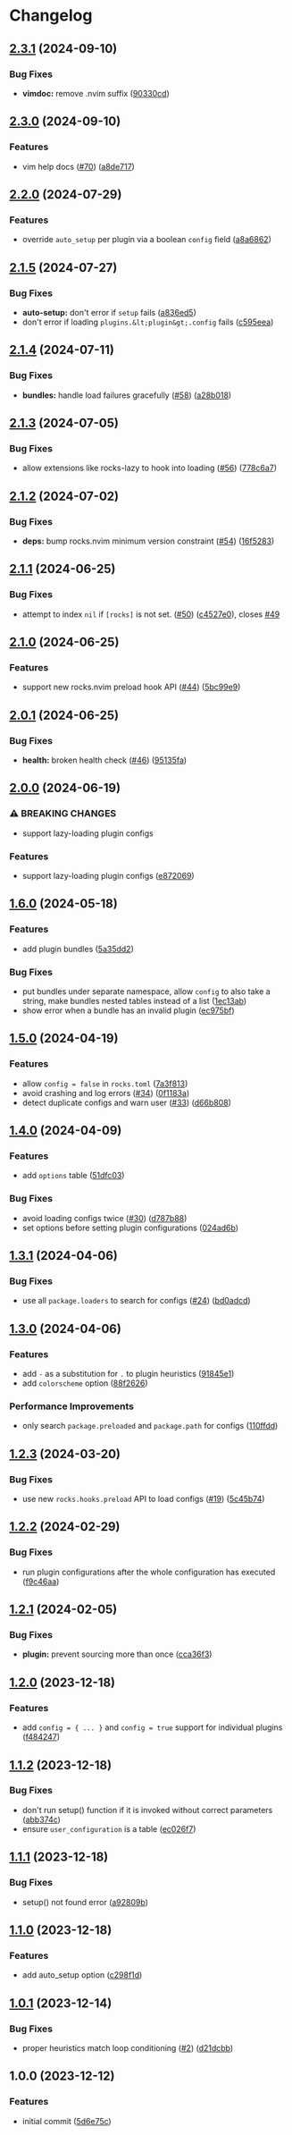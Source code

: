 # Changelog

## [2.3.1](https://github.com/nvim-neorocks/rocks-config.nvim/compare/v2.3.0...v2.3.1) (2024-09-10)


### Bug Fixes

* **vimdoc:** remove .nvim suffix ([90330cd](https://github.com/nvim-neorocks/rocks-config.nvim/commit/90330cdb942210c7eb734a58ecf10b4d3b9d01f4))

## [2.3.0](https://github.com/nvim-neorocks/rocks-config.nvim/compare/v2.2.0...v2.3.0) (2024-09-10)


### Features

* vim help docs ([#70](https://github.com/nvim-neorocks/rocks-config.nvim/issues/70)) ([a8de717](https://github.com/nvim-neorocks/rocks-config.nvim/commit/a8de717a3b6606040fd25967dd858605910050e3))

## [2.2.0](https://github.com/nvim-neorocks/rocks-config.nvim/compare/v2.1.5...v2.2.0) (2024-07-29)


### Features

* override `auto_setup` per plugin via a boolean `config` field ([a8a6862](https://github.com/nvim-neorocks/rocks-config.nvim/commit/a8a68621bb289a3f6abde5d0a96e80261e9858a7))

## [2.1.5](https://github.com/nvim-neorocks/rocks-config.nvim/compare/v2.1.4...v2.1.5) (2024-07-27)


### Bug Fixes

* **auto-setup:** don't error if `setup` fails ([a836ed5](https://github.com/nvim-neorocks/rocks-config.nvim/commit/a836ed5917481d2b1c9d29188c752adac9af48dd))
* don't error if loading `plugins.&lt;plugin&gt;.config` fails ([c595eea](https://github.com/nvim-neorocks/rocks-config.nvim/commit/c595eea6001c69201cec628700425193aa30c410))

## [2.1.4](https://github.com/nvim-neorocks/rocks-config.nvim/compare/v2.1.3...v2.1.4) (2024-07-11)


### Bug Fixes

* **bundles:** handle load failures gracefully ([#58](https://github.com/nvim-neorocks/rocks-config.nvim/issues/58)) ([a28b018](https://github.com/nvim-neorocks/rocks-config.nvim/commit/a28b01875f33feef5bb6debb1fcda4509313a1b7))

## [2.1.3](https://github.com/nvim-neorocks/rocks-config.nvim/compare/v2.1.2...v2.1.3) (2024-07-05)


### Bug Fixes

* allow extensions like rocks-lazy to hook into loading ([#56](https://github.com/nvim-neorocks/rocks-config.nvim/issues/56)) ([778c6a7](https://github.com/nvim-neorocks/rocks-config.nvim/commit/778c6a7b64492ca9905066bfa1aba420d70980da))

## [2.1.2](https://github.com/nvim-neorocks/rocks-config.nvim/compare/v2.1.1...v2.1.2) (2024-07-02)


### Bug Fixes

* **deps:** bump rocks.nvim minimum version constraint ([#54](https://github.com/nvim-neorocks/rocks-config.nvim/issues/54)) ([16f5283](https://github.com/nvim-neorocks/rocks-config.nvim/commit/16f52838bdf0e43a37ae73eae2be573c954ff925))

## [2.1.1](https://github.com/nvim-neorocks/rocks-config.nvim/compare/v2.1.0...v2.1.1) (2024-06-25)


### Bug Fixes

* attempt to index `nil` if `[rocks]` is not set. ([#50](https://github.com/nvim-neorocks/rocks-config.nvim/issues/50)) ([c4527e0](https://github.com/nvim-neorocks/rocks-config.nvim/commit/c4527e021a9b95ae2fed7b93bed36bb5c8e6b81c)), closes [#49](https://github.com/nvim-neorocks/rocks-config.nvim/issues/49)

## [2.1.0](https://github.com/nvim-neorocks/rocks-config.nvim/compare/v2.0.1...v2.1.0) (2024-06-25)


### Features

* support new rocks.nvim preload hook API ([#44](https://github.com/nvim-neorocks/rocks-config.nvim/issues/44)) ([5bc99e9](https://github.com/nvim-neorocks/rocks-config.nvim/commit/5bc99e924ecf41c1054e3661f29216d27642e471))

## [2.0.1](https://github.com/nvim-neorocks/rocks-config.nvim/compare/v2.0.0...v2.0.1) (2024-06-25)


### Bug Fixes

* **health:** broken health check ([#46](https://github.com/nvim-neorocks/rocks-config.nvim/issues/46)) ([95135fa](https://github.com/nvim-neorocks/rocks-config.nvim/commit/95135faa11e47718e4423b73424cf6afaff77c40))

## [2.0.0](https://github.com/nvim-neorocks/rocks-config.nvim/compare/v1.6.0...v2.0.0) (2024-06-19)


### ⚠ BREAKING CHANGES

* support lazy-loading plugin configs

### Features

* support lazy-loading plugin configs ([e872069](https://github.com/nvim-neorocks/rocks-config.nvim/commit/e872069d5af89a25ec4dc44a185c4dcc6b16c17d))

## [1.6.0](https://github.com/nvim-neorocks/rocks-config.nvim/compare/v1.5.0...v1.6.0) (2024-05-18)


### Features

* add plugin bundles ([5a35dd2](https://github.com/nvim-neorocks/rocks-config.nvim/commit/5a35dd20a261a1fae0879cfcc624bf2122ec3335))


### Bug Fixes

* put bundles under separate namespace, allow `config` to also take a string, make bundles nested tables instead of a list ([1ec13ab](https://github.com/nvim-neorocks/rocks-config.nvim/commit/1ec13ab2831343993387f9b1d0a224d0b508b5f0))
* show error when a bundle has an invalid plugin ([ec975bf](https://github.com/nvim-neorocks/rocks-config.nvim/commit/ec975bf19499830cdb1bf0a7a826dfe5788acd45))

## [1.5.0](https://github.com/nvim-neorocks/rocks-config.nvim/compare/v1.4.0...v1.5.0) (2024-04-19)


### Features

* allow `config = false` in `rocks.toml` ([7a3f813](https://github.com/nvim-neorocks/rocks-config.nvim/commit/7a3f813da7913b0aa92615e5ec221c5faec9306b))
* avoid crashing and log errors ([#34](https://github.com/nvim-neorocks/rocks-config.nvim/issues/34)) ([0f1183a](https://github.com/nvim-neorocks/rocks-config.nvim/commit/0f1183a510a255f64ed2c519476bf44c300d5bd1))
* detect duplicate configs and warn user ([#33](https://github.com/nvim-neorocks/rocks-config.nvim/issues/33)) ([d66b808](https://github.com/nvim-neorocks/rocks-config.nvim/commit/d66b8080e356ede8af98affde8899d88ac8dda1f))

## [1.4.0](https://github.com/nvim-neorocks/rocks-config.nvim/compare/v1.3.1...v1.4.0) (2024-04-09)


### Features

* add `options` table ([51dfc03](https://github.com/nvim-neorocks/rocks-config.nvim/commit/51dfc03b80e8f246c9d9c295cd7f74f7ec26de30))


### Bug Fixes

* avoid loading configs twice ([#30](https://github.com/nvim-neorocks/rocks-config.nvim/issues/30)) ([d787b88](https://github.com/nvim-neorocks/rocks-config.nvim/commit/d787b88facf1cbabb4b274319da386946dd795ac))
* set options before setting plugin configurations ([024ad6b](https://github.com/nvim-neorocks/rocks-config.nvim/commit/024ad6bdaba3edc795c5bfbfc38233ea33015be6))

## [1.3.1](https://github.com/nvim-neorocks/rocks-config.nvim/compare/v1.3.0...v1.3.1) (2024-04-06)


### Bug Fixes

* use all `package.loaders` to search for configs ([#24](https://github.com/nvim-neorocks/rocks-config.nvim/issues/24)) ([bd0adcd](https://github.com/nvim-neorocks/rocks-config.nvim/commit/bd0adcd550b7ccc194bba5a31b4c72601226492c))

## [1.3.0](https://github.com/nvim-neorocks/rocks-config.nvim/compare/v1.2.3...v1.3.0) (2024-04-06)


### Features

* add `-` as a substitution for `.` to plugin heuristics ([91845e1](https://github.com/nvim-neorocks/rocks-config.nvim/commit/91845e1ca4ead1bff02bb1e6c4ba56d94909aefd))
* add `colorscheme` option ([88f2626](https://github.com/nvim-neorocks/rocks-config.nvim/commit/88f2626cb21ce5a25cf044c4f849172de001631b))


### Performance Improvements

* only search `package.preloaded` and `package.path` for configs ([110ffdd](https://github.com/nvim-neorocks/rocks-config.nvim/commit/110ffddecad84c63c90500d06c0fb854ea1e8e89))

## [1.2.3](https://github.com/nvim-neorocks/rocks-config.nvim/compare/v1.2.2...v1.2.3) (2024-03-20)


### Bug Fixes

* use new `rocks.hooks.preload` API to load configs ([#19](https://github.com/nvim-neorocks/rocks-config.nvim/issues/19)) ([5c45b74](https://github.com/nvim-neorocks/rocks-config.nvim/commit/5c45b743daaa3d719eaf641795692ced3d6c3cc0))

## [1.2.2](https://github.com/nvim-neorocks/rocks-config.nvim/compare/v1.2.1...v1.2.2) (2024-02-29)


### Bug Fixes

* run plugin configurations after the whole configuration has executed ([f9c46aa](https://github.com/nvim-neorocks/rocks-config.nvim/commit/f9c46aa27d7b2d43ab74fbc67d6c631200150b26))

## [1.2.1](https://github.com/nvim-neorocks/rocks-config.nvim/compare/v1.2.0...v1.2.1) (2024-02-05)


### Bug Fixes

* **plugin:** prevent sourcing more than once ([cca36f3](https://github.com/nvim-neorocks/rocks-config.nvim/commit/cca36f3408e3e26ffaf2bf8ea966c65612b10a8f))

## [1.2.0](https://github.com/nvim-neorocks/rocks-config.nvim/compare/v1.1.2...v1.2.0) (2023-12-18)


### Features

* add `config = { ... }` and `config = true` support for individual plugins ([f484247](https://github.com/nvim-neorocks/rocks-config.nvim/commit/f48424757aa1dd0f7bd01a5e085e905b86ab51a4))

## [1.1.2](https://github.com/nvim-neorocks/rocks-config.nvim/compare/v1.1.1...v1.1.2) (2023-12-18)


### Bug Fixes

* don't run setup() function if it is invoked without correct parameters ([abb374c](https://github.com/nvim-neorocks/rocks-config.nvim/commit/abb374c76d0a91c4a22ed1222d97c70243ba10a0))
* ensure `user_configuration` is a table ([ec026f7](https://github.com/nvim-neorocks/rocks-config.nvim/commit/ec026f74ee563641b77a2e07d935ac080deb9e09))

## [1.1.1](https://github.com/nvim-neorocks/rocks-config.nvim/compare/v1.1.0...v1.1.1) (2023-12-18)


### Bug Fixes

* setup() not found error ([a92809b](https://github.com/nvim-neorocks/rocks-config.nvim/commit/a92809bec557b2f9957a7a99a61af9f3f9bba954))

## [1.1.0](https://github.com/nvim-neorocks/rocks-config.nvim/compare/v1.0.1...v1.1.0) (2023-12-18)


### Features

* add auto_setup option ([c298f1d](https://github.com/nvim-neorocks/rocks-config.nvim/commit/c298f1d9a625543ca44416e836e4a04277f53c6e))

## [1.0.1](https://github.com/nvim-neorocks/rocks-config.nvim/compare/v1.0.0...v1.0.1) (2023-12-14)


### Bug Fixes

* proper heuristics match loop conditioning ([#2](https://github.com/nvim-neorocks/rocks-config.nvim/issues/2)) ([d21dcbb](https://github.com/nvim-neorocks/rocks-config.nvim/commit/d21dcbba098b70b38f415e9308198098af96db48))

## 1.0.0 (2023-12-12)


### Features

* initial commit ([5d6e75c](https://github.com/nvim-neorocks/rocks-config.nvim/commit/5d6e75ca913e99b28dcb059038e7412b7af4ee8f))

